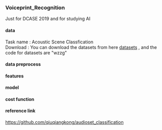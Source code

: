 ### Voiceprint_Recognition
Just for DCASE 2019 and for studying AI
#### data
Task name : Acoustic Scene Classfication <br>
Download : You can download the datasets from here [datasets](https://pan.baidu.com/s/1NmJsWFmOv4M0A7nLYReVmw, "悬停显示") , and the code for datasets are "wzzg"
#### data preprocess
#### features
#### model
#### cost function
#### reference link
  https://github.com/qiuqiangkong/audioset_classification
